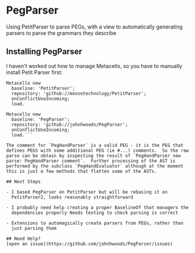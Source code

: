 # PegParser

Using PetitParser to parse PEGs, with a view to automatically
generating parsers to parse the grammars they describe


## Installing PegParser
I haven't worked out how to manage Metacello, so you have to manually
install Petit Parser first:

```Smalltalk
Metacello new
  baseline: 'PetitParser';
  repository: 'github://moosetechnology/PetitParser';
  onConflictUseIncoming;
  load.

Metacello new
  baseline: 'PegParser';
  repository: 'github://johnhwoods/PegParser';
  onConflictUseIncoming;
  load.```

The comment for `PegHandParser` is a valid PEG - it is the PEG that
defines PEGS with some additional PEG (ie #...) comments.  So the raw
parse can be obtain by inspecting the result of `PegHandParser new
parse: PegHandParser comment`.  Further processing of the AST is
performed by the subclass `PegHandEvaluator` although at the moment
this is just a few methods that flatten some of the ASTs.

## Next Steps

- I based PegParser on PetitParser but will be rebasing it on
  PetitParser2, looks reasonably straightforward

- I probably need help creating a proper BaselineOf that managers the
  dependencies properly Needs testing to check parsing is correct

- Extensions to automagically create parsers from PEGs, rather than
  just parsing them

## Need Help?
[open an issue](https://github.com/johnhwoods/PegParser/issues)